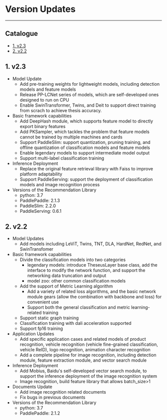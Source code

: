 # Version Updates

------

## Catalogue

- [1. v2.3](#1)
- [2. v2.2](#2)

<a name='1'></a>

## 1. v2.3

- Model Update
  - Add pre-training weights for lightweight models, including detection models and feature models
  - Release PP-LCNet series of models, which are self-developed ones designed to run on CPU
  - Enable SwinTransformer, Twins, and Deit to support direct training from scrach to achieve thesis accuracy.
- Basic framework capabilities
  - Add DeepHash module, which supports feature model to directly export binary features
  - Add PKSampler, which tackles the problem that feature models cannot be trained by multiple machines and cards
  - Support PaddleSlim: support quantization, pruning training, and offline quantization of classification models and feature models
  - Enable legendary models to support intermediate model output
  - Support multi-label classification training
- Inference Deployment
  - Replace the original feature retrieval library with Faiss to improve platform adaptability
  - Support PaddleServing: support the deployment of classification models and image recognition process
- Versions of the Recommendation Library
  - python: 3.7
  - PaddlePaddle: 2.1.3
  - PaddleSlim: 2.2.0
  - PaddleServing: 0.6.1

<a name='2'></a>

## 2. v2.2

- Model Updates
  - Add models including LeViT, Twins, TNT, DLA, HardNet, RedNet, and SwinTransfomer
- Basic framework capabilities
  - Divide the classification models into two categories
    - legendary models: introduce TheseusLayer base class, add the interface to modify the network function, and support the networking data truncation and output
    - model zoo: other common classification models
  - Add the support of Metric Learning algorithm
    - Add a variety of related loss algorithms, and the basic network module gears (allow the combination with backbone and loss) for convenient use
    - Support both the general classification and metric learning-related training
  - Support static graph training
  - Classification training with dali acceleration supported
  - Support fp16 training
- Application Updates
  - Add specific application cases and related models of product recognition, vehicle recognition (vehicle fine-grained classification, vehicle ReID), logo recognition, animation character recognition
  - Add a complete pipeline for image recognition, including detection module, feature extraction module, and vector search module
- Inference Deployment
  - Add Mobius, Baidu's self-developed vector search module, to support the inference deployment of the image recognition system
  - Image recognition, build feature library that allows batch_size>1
- Documents Update
  - Add image recognition related documents
  - Fix bugs in previous documents
- Versions of the Recommendation Library
  - python: 3.7
  - PaddlePaddle: 2.1.2
